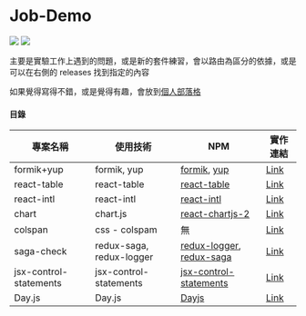 # Job-Demo

<div>
  <img src="https://img.shields.io/badge/made%20by-janlin002-green" />
  <img src="https://img.shields.io/badge/project%20name-JOB--DEMO-blue" />
</div>

主要是實驗工作上遇到的問題，或是新的套件練習，會以路由為區分的依據，或是可以在右側的 releases 找到指定的內容

如果覺得寫得不錯，或是覺得有趣，會放到[個人部落格](https://janlin002.github.io/)

#### 目錄

| 專案名稱               | 使用技術                 | NPM                                                                                                                | 實作連結                                                                        |
| ---------------------- | ------------------------ | ------------------------------------------------------------------------------------------------------------------ | ------------------------------------------------------------------------------- |
| formik+yup             | formik, yup              | [formik](https://www.npmjs.com/package/formik), [yup](https://www.npmjs.com/package/yup)                           | [Link](https://github.com/janlin002/Job-Demo/tree/master/src/Demo/Formik-Yup)   |
| react-table            | react-table              | [react-table](https://www.npmjs.com/package/react-table)                                                           | [Link]()                                                                        |
| react-intl             | react-intl               | [react-intl](https://www.npmjs.com/package/react-intl)                                                             | [Link](https://github.com/janlin002/Job-Demo/tree/master/src/Demo/React-intl)   |
| chart                  | chart.js                 | [react-chartjs-2](https://www.npmjs.com/package/react-chartjs-2)                                                   | [Link](https://github.com/janlin002/Job-Demo/tree/master/src/Demo/Chart)        |
| colspan                | css - colspam            | 無                                                                                                                 | [Link]()                                                                        |
| saga-check             | redux-saga, redux-logger | [redux-logger](https://www.npmjs.com/package/redux-logger), [redux-saga](https://www.npmjs.com/package/redux-saga) | [Link](https://github.com/janlin002/Job-Demo/blob/master/src/Demo/checkSaga.js) |
| jsx-control-statements | jsx-control-statements   | [jsx-control-statements](https://www.npmjs.com/package/jsx-control-statements)                                     | [Link]()                                                                        |
| Day.js|Day.js|[Dayjs](https://www.npmjs.com/package/dayjs)|[Link](https://github.com/janlin002/Job-Demo/tree/master/src/Demo/Dayjs)
